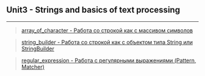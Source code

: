 ## Unit3 - Strings and basics of text processing
***
> [array_of_character - Работа со строкой как с массивом символов](https://github.com/alekseykravtchuk/Task_EpamTrainingCenter/tree/master/src/by/krava/etc/unit3/array_of_character)

> [string_builder - Работа со строкой как с объектом типа String или StringBuilder](https://github.com/alekseykravtchuk/Task_EpamTrainingCenter/tree/master/src/by/krava/etc/unit3/string_builder)

> [regular_expression - Работа с регулярными выражениями (Pattern, Matcher)](https://github.com/alekseykravtchuk/Task_EpamTrainingCenter/tree/master/src/by/krava/etc/unit3/regular_expression)
